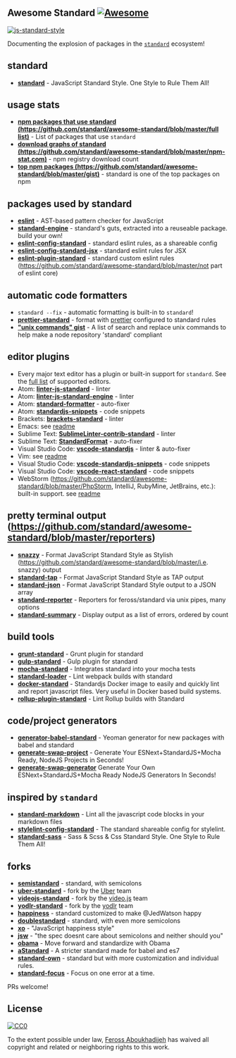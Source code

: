 ## Awesome Standard [![Awesome](https://cdn.rawgit.com/sindresorhus/awesome/d7305f38d29fed78fa85652e3a63e154dd8e8829/media/badge.svg)](https://github.com/sindresorhus/awesome)

[![js-standard-style](https://cdn.rawgit.com/feross/standard/master/badge.svg)](https://github.com/feross/standard)

Documenting the explosion of packages in the [`standard`](https://github.com/feross/standard) ecosystem!

## standard

- **[standard](https://www.npmjs.com/package/standard)** - JavaScript Standard Style. One Style to Rule Them All!

## usage stats

- **[npm packages that use standard (https://github.com/standard/awesome-standard/blob/master/full list)](https://github.com/feross/standard-packages/blob/master/all.json)** - List of packages that use `standard`
- **[download graphs of standard (https://github.com/standard/awesome-standard/blob/master/npm-stat.com)](http://https://github.com/standard/awesome-standard/blob/master/npm-stat.com/charts.html?package=standard&author=&from=&to=)** - npm registry download count
- **[top npm packages (https://github.com/standard/awesome-standard/blob/master/gist)](https://https://github.com/standard/awesome-standard/blob/master/gist.github.com/feross/e0882df2fe673d6ce064)** - standard is one of the top packages on npm

## packages used by standard

- **[eslint](https://www.npmjs.com/package/eslint)** - AST-based pattern checker for JavaScript
- **[standard-engine](https://www.npmjs.com/package/standard-engine)** - standard's guts, extracted into a reuseable package. build your own!
- **[eslint-config-standard](https://www.npmjs.com/package/eslint-config-standard)** - standard eslint rules, as a shareable config
- **[eslint-config-standard-jsx](https://www.npmjs.com/package/eslint-config-standard-jsx)** - standard eslint rules for JSX
- **[eslint-plugin-standard](https://www.npmjs.com/package/eslint-plugin-standard)** - standard custom eslint rules (https://github.com/standard/awesome-standard/blob/master/not part of eslint core)

## automatic code formatters

- `standard --fix` - automatic formatting is built-in to `standard`!
- **[prettier-standard](https://www.npmjs.com/package/prettier-standard)** - format with [prettier](https://github.com/prettier/prettier) configured to standard rules
- **["unix commands" gist](https://gist.github.com/watson/453fc63cace521fcdadc)** - A list of search and replace unix commands to help make a node repository 'standard' compliant

## editor plugins
- Every major text editor has a plugin or built-in support for `standard`. See the [full list](https://github.com/standard/standard#are-there-text-editor-plugins) of supported editors.
- Atom: **[linter-js-standard](https://atom.io/packages/linter-js-standard)** - linter
- Atom: **[linter-js-standard-engine](https://atom.io/packages/linter-js-standard-engine)** - linter
- Atom: **[standard-formatter](https://atom.io/packages/standard-formatter)** - auto-fixer
- Atom: **[standardjs-snippets](https://atom.io/packages/standardjs-snippets)** - code snippets
- Brackets: **[brackets-standard](https://github.com/ishamf/brackets-standard/)** - linter
- Emacs: see [readme](https://github.com/standard/standard#emacs)
- Sublime Text: **[SublimeLinter-contrib-standard](https://packagecontrol.io/packages/SublimeLinter-contrib-standard)** - linter
- Sublime Text: **[StandardFormat](https://packagecontrol.io/packages/StandardFormat)** - auto-fixer
- Visual Studio Code: **[vscode-standardjs](https://marketplace.visualstudio.com/items?itemName=chenxsan.vscode-standardjs)** - linter & auto-fixer
- Vim: see [readme](https://github.com/standard/standard#vim)
- Visual Studio Code: **[vscode-standardjs-snippets](https://marketplace.visualstudio.com/items?itemName=capaj.vscode-standardjs-snippets)** - code snippets
- Visual Studio Code: **[vscode-react-standard](https://marketplace.visualstudio.com/items?itemName=TimonVS.ReactSnippetsStandard)** - code snippets
- WebStorm (https://github.com/standard/awesome-standard/blob/master/PhpStorm, IntelliJ, RubyMine, JetBrains, etc.): built-in support. see [readme](https://github.com/standard/standard#webstorm-phpstorm-intellij-rubymine-jetbrains-etc)

## pretty terminal output (https://github.com/standard/awesome-standard/blob/master/reporters)

- **[snazzy](https://www.npmjs.com/package/snazzy)** - Format JavaScript Standard Style as Stylish (https://github.com/standard/awesome-standard/blob/master/i.e. snazzy) output
- **[standard-tap](https://www.npmjs.com/package/standard-tap)** - Format JavaScript Standard Style as TAP output
- **[standard-json](https://www.npmjs.com/package/standard-json)** - Format JavaScript Standard Style output to a JSON array
- **[standard-reporter](https://www.npmjs.com/package/standard-reporter)** - Reporters for feross/standard via unix pipes, many options
- **[standard-summary](https://www.npmjs.com/package/standard-summary)** - Display output as a list of errors, ordered by count

## build tools

- **[grunt-standard](https://www.npmjs.com/package/grunt-standard)** - Grunt plugin for standard
- **[gulp-standard](https://www.npmjs.com/package/gulp-standard)** - Gulp plugin for standard
- **[mocha-standard](https://www.npmjs.com/package/mocha-standard)** - Integrates standard into your mocha tests
- **[standard-loader](https://www.npmjs.com/package/standard-loader)** - Lint webpack builds with standard
- **[docker-standard](https://hub.docker.com/r/geniousphp/standard-js/)** - Standardjs Docker image to easily and quickly lint and report javascript files. Very useful in Docker based build systems.
- **[rollup-plugin-standard](https://www.npmjs.com/package/rollup-plugin-standard)** - Lint Rollup builds with Standard

## code/project generators

- **[generator-babel-standard](https://www.npmjs.com/package/generator-babel-standard)** - Yeoman generator for new packages with babel and standard
- **[generate-swap-project](https://www.npmjs.com/package/generate-swap-project)** - Generate Your ESNext+StandardJS+Mocha Ready, NodeJS Projects in Seconds!
- **[generate-swap-generator](https://www.npmjs.com/package/generate-swap-generator)** Generate Your Own ESNext+StandardJS+Mocha Ready NodeJS Generators In Seconds!
## inspired by `standard`

- **[standard-markdown](https://www.npmjs.com/package/standard-markdown)** - Lint all the javascript code blocks in your markdown files
- **[stylelint-config-standard](https://www.npmjs.com/package/stylelint-config-standard)** - The standard shareable config for stylelint.
- **[standard-sass](https://www.npmjs.com/package/standard-sass)** - Sass & Scss & Css Standard Style. One Style to Rule Them All!

## forks

- **[semistandard](https://www.npmjs.com/package/semistandard)** - standard, with semicolons
- **[uber-standard](https://www.npmjs.com/package/uber-standard)** - fork by the [Uber](https://www.uber.com/) team
- **[videojs-standard](https://www.npmjs.com/package/videojs-standard)** - fork by the [video.js](https://github.com/videojs/video.js) team
- **[yodlr-standard](https://www.npmjs.com/package/yodlr-standard)** - fork by the [yodlr](https://getyodlr.com/home) team
- **[happiness](https://www.npmjs.com/package/happiness)** - standard customized to make @JedWatson happy
- **[doublestandard](https://www.npmjs.com/package/doublestandard)** - standard, with even more semicolons
- **[xo](https://www.npmjs.com/package/xo)** - "JavaScript happiness style"
- **[jsw](https://www.npmjs.com/package/jsw)** - "the spec doesnt care about semicolons and neither should you"
- **[obama](https://www.npmjs.com/package/obama)** - Move forward and standardize with Obama
- **[aStandard](https://npmjs.com/package/a-standard)** - A stricter standard made for babel and es7
- **[standard-own](https://npmjs.com/package/standard-own)** - standard but with more customization and individual rules.
- **[standard-focus](https://www.npmjs.com/package/standard-focus)** - Focus on one error at a time.

PRs welcome!

## License

[![CC0](https://i.creativecommons.org/p/zero/1.0/88x31.png)](http://creativecommons.org/publicdomain/zero/1.0/)

To the extent possible under law, [Feross Aboukhadijeh](http://feross.org) has waived all copyright and related or neighboring rights to this work.